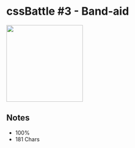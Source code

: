 # cssBattle #3 - Band-aid

<img src="https://cssbattle.dev/targets/32@2x.png" width="200">

## Notes

- 100%
- 181 Chars
